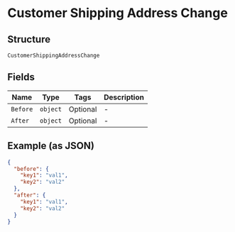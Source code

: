 
# Customer Shipping Address Change

## Structure

`CustomerShippingAddressChange`

## Fields

| Name | Type | Tags | Description |
|  --- | --- | --- | --- |
| `Before` | `object` | Optional | - |
| `After` | `object` | Optional | - |

## Example (as JSON)

```json
{
  "before": {
    "key1": "val1",
    "key2": "val2"
  },
  "after": {
    "key1": "val1",
    "key2": "val2"
  }
}
```

